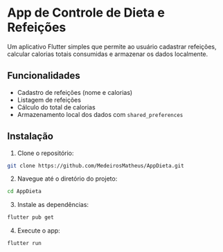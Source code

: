# App de Controle de Dieta e Refeições

Um aplicativo Flutter simples que permite ao usuário cadastrar refeições, calcular calorias totais consumidas e armazenar os dados localmente.

## Funcionalidades

- Cadastro de refeições (nome e calorias)
- Listagem de refeições
- Cálculo do total de calorias
- Armazenamento local dos dados com `shared_preferences`

## Instalação

1. Clone o repositório:
```bash
git clone https://github.com/MedeirosMatheus/AppDieta.git
```

2. Navegue até o diretório do projeto:
```bash
cd AppDieta
```

3. Instale as dependências:
```bash
flutter pub get
```

4. Execute o app:
```bash
flutter run
```